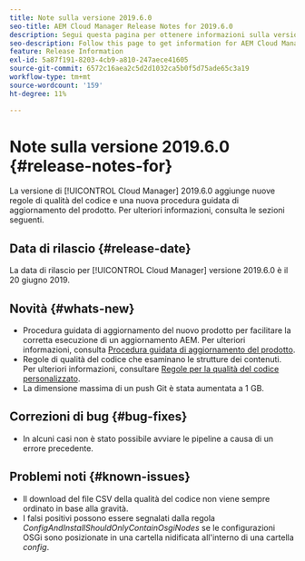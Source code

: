 ```yaml
---
title: Note sulla versione 2019.6.0
seo-title: AEM Cloud Manager Release Notes for 2019.6.0
description: Segui questa pagina per ottenere informazioni sulla versione 2019.6.0 di Cloud Manager.
seo-description: Follow this page to get information for AEM Cloud Manager Release 2019.6.0.
feature: Release Information
exl-id: 5a87f191-8203-4cb9-a810-247aece41605
source-git-commit: 6572c16aea2c5d2d1032ca5b0f5d75ade65c3a19
workflow-type: tm+mt
source-wordcount: '159'
ht-degree: 11%

---
```


# Note sulla versione 2019.6.0 {#release-notes-for}

La versione di [!UICONTROL Cloud Manager] 2019.6.0 aggiunge nuove regole di qualità del codice e una nuova procedura guidata di aggiornamento del prodotto. Per ulteriori informazioni, consulta le sezioni seguenti.

## Data di rilascio {#release-date}

La data di rilascio per [!UICONTROL Cloud Manager] versione 2019.6.0 è il 20 giugno 2019.

## Novità {#whats-new}

* Procedura guidata di aggiornamento del nuovo prodotto per facilitare la corretta esecuzione di un aggiornamento AEM. Per ulteriori informazioni, consulta [Procedura guidata di aggiornamento del prodotto](/help/product-update-wizard/overview.md).
* Regole di qualità del codice che esaminano le strutture dei contenuti. Per ulteriori informazioni, consultare [Regole per la qualità del codice personalizzato](/help/using/custom-code-quality-rules.md).
* La dimensione massima di un push Git è stata aumentata a 1 GB.

## Correzioni di bug {#bug-fixes}

* In alcuni casi non è stato possibile avviare le pipeline a causa di un errore precedente.

## Problemi noti {#known-issues}

* Il download del file CSV della qualità del codice non viene sempre ordinato in base alla gravità.
* I falsi positivi possono essere segnalati dalla regola *ConfigAndInstallShouldOnlyContainOsgiNodes* se le configurazioni OSGi sono posizionate in una cartella nidificata all&#39;interno di una cartella *config*.
